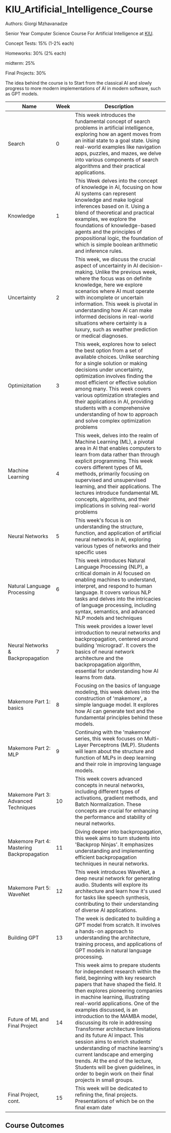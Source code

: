 # KIU_Artificial_Intelligence_Course
Authors: Giorgi Mzhavanadze

Senior Year Computer Science Course For Artificial Intelligence at [KIU](https://www.kiu.edu.ge/).

Concept Tests: 15% (1-2% each)

Homeworks: 30% (2% each)

midterm: 25% 

Final Projects: 30%

The idea behind the course is to Start from the classical AI and slowly progress to more modern implementations of AI in modern software, such as GPT models.

| Name       | Week | Description      |
|------------|-----|-----------------|
| Search | 0  | This week introduces the fundamental concept of search problems in artificial intelligence, exploring how an agent moves from an initial state to a goal state. Using real-world examples like navigation apps, puzzles, and mazes, we delve into various components of search algorithms and their practical applications. |
| Knowledge   | 1  | This Week delves into the concept of knowledge in AI, focusing on how AI systems can represent knowledge and make logical inferences based on it. Using a blend of theoretical and practical examples, we explore the foundations of knowledge-based agents and the principles of propositional logic, the foundation of which is simple boolean arithmetic and inference rules. |
| Uncertainty | 2  | This week, we discuss the crucial aspect of uncertainty in AI decision-making. Unlike the previous week, where the focus was on definite knowledge, here we explore scenarios where AI must operate with incomplete or uncertain information. This week is pivotal in understanding how AI can make informed decisions in real-world situations where certainty is a luxury, such as weather prediction or medical diagnoses.      |
| Optimizitation | 3  | This week, explores how to select the best option from a set of available choices. Unlike searching for a single solution or making decisions under uncertainty, optimization involves finding the most efficient or effective solution among many. This week covers various optimization strategies and their applications in AI, providing students with a comprehensive understanding of how to approach and solve complex optimization problems |
| Machine Learning | 4  | This week, delves into the realm of Machine Learning (ML), a pivotal area in AI that enables computers to learn from data rather than through explicit programming. This week covers different types of ML methods, primarily focusing on supervised and unsupervised learning, and their applications. The lectures introduce fundamental ML concepts, algorithms, and their implications in solving real-world problems |
| Neural Networks  | 5  | This week's focus is on understanding the structure, function, and application of artificial neural networks in AI, exploring various types of networks and their specific uses |
| Natural Language Processing | 6  | This week introduces Natural Language Processing (NLP), a critical domain in AI focused on enabling machines to understand, interpret, and respond to human language. It covers various NLP tasks and delves into the intricacies of language processing, including syntax, semantics, and advanced NLP models and techniques |
| Neural Networks & Backpropagation | 7  | This week provides a lower level introduction to neural networks and backpropagation, centered around building 'micrograd'. It covers the basics of neural network architecture and the backpropagation algorithm, essential for understanding how AI learns from data.|
| Makemore Part 1: basics | 8 | Focusing on the basics of language modeling, this week delves into the construction of 'makemore', a simple language model. It explores how AI can generate text and the fundamental principles behind these models. |
| Makemore Part 2: MLP | 9 | Continuing with the 'makemore' series, this week focuses on Multi-Layer Perceptrons (MLP). Students will learn about the structure and function of MLPs in deep learning and their role in improving language models. |
| Makemore Part 3: Advanced Techniques | 10 | This week covers advanced concepts in neural networks, including different types of activations, gradient methods, and Batch Normalization. These concepts are crucial for enhancing the performance and stability of neural networks. |
| Makemore Part 4: Mastering Backpropagation | 11 | Diving deeper into backpropagation, this week aims to turn students into 'Backprop Ninjas'. It emphasizes understanding and implementing efficient backpropagation techniques in neural networks. |
| Makemore Part 5: WaveNet | 12 | This week introduces WaveNet, a deep neural network for generating audio. Students will explore its architecture and learn how it's used for tasks like speech synthesis, contributing to their understanding of diverse AI applications. |
| Building GPT | 13 | The week is dedicated to building a GPT model from scratch. It involves a hands-on approach to understanding the architecture, training process, and applications of GPT models in natural language processing. |
| Future of ML and Final Project | 14 | This week aims to prepare students for independent research within the field, beginning with key research papers that have shaped the field. It then explores pioneering companies in machine learning, illustrating real-world applications. One of the examples discussed, is an introduction to the MAMBA model, discussing its role in addressing Transformer architecture limitations and its future AI impact. This session aims to enrich students' understanding of machine learning's current landscape and emerging trends. At the end of the lecture, Students will be given guidelines, in order to begin work on their final projects in small groups. |
| Final Project, cont. | 15 | This week will be dedicated to refining the, final projects. Presentations of which be on the final exam date |


## Course Outcomes 

